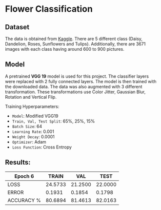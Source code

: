 # **Flower Classification**
## Dataset
The data is obtained from [Kaggle](https://www.kaggle.com/datasets/mansi0123/floral-diversity-a-collection-of-beautiful-blooms?select=flower_photos). There are 5 different class (Daisy, Dandelion, Roses, Sunflowers and Tulips). Additionally, there are 3671 images with each class having around 600 to 900 pictures.


## Model
A pretrained **VGG 19** model is used for this project. The classifier layers were replaced with 2 fully connected layers. The model is then trained with the downloaded data. The data was also augmented with 3 different transformation. These transformations use Color Jitter, Gaussian Blur, Rotation and Vertical Flip. 

Training Hyperparameters:
- `Model`: Modified VGG19
- `Train, Val, Test Split`: 65%, 25%, 15%
- `Batch Size`: 64
- `Learning Rate`: 0.001
- `Weight Decay`: 0.0001
- `Optimizer`: Adam
- `Loss Function`: Cross Entropy

## Results:

|      Epoch 6      | TRAIN   | VAL     | TEST    |
|------------|---------|---------|---------|
| LOSS       | 24.5733 | 21.2500 | 22.0000 |
| ERROR      | 0.1931  | 0.1854  | 0.1798  |
| ACCURACY % | 80.6894 | 81.4613 | 82.0163 |
